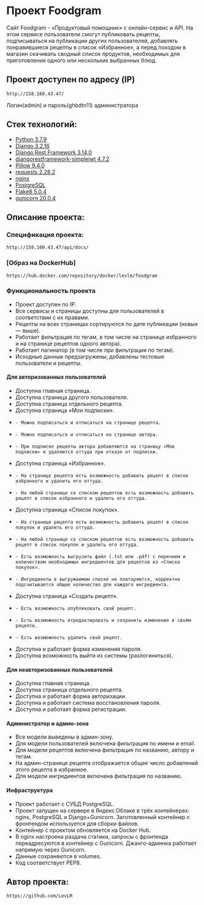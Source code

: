 # Проект Foodgram

Cайт Foodgram - «Продуктовый помощник» с онлайн-сервис и API. 
На этом сервисе пользователи смогут публиковать рецепты, подписываться на публикации других пользователей, добавлять понравившиеся рецепты в список «Избранное», а перед походом в магазин скачивать сводный список продуктов, необходимых для приготовления одного или нескольких выбранных блюд.

## Проект доступен по адресу (IP)

```
http://158.160.43.47/
```

Логин(admin) и пароль(ghbdtn11) администратора

## Стек технологий:

* [Python 3.7.9](https://www.python.org/downloads/)
* [Django 3.2.16](https://www.djangoproject.com/download/)
* [Django Rest Framework 3.14.0](https://pypi.org/project/djangorestframework/#files)
* [djangorestframework-simplejwt 4.7.2](https://pypi.org/project/djangorestframework-simplejwt/)
* [Pillow 9.4.0](https://pypi.org/project/Pillow/)
* [requests 2.28.2](https://pypi.org/project/requests/)
* [nginx](https://nginx.org/ru/)
* [PostgreSQL](https://www.postgresql.org)
* [Flake8 5.0.4](https://flake8.pycqa.org)
* [gunicorn 20.0.4](https://gunicorn.org)

## Описание проекта:

### Спецификация проекта:

```
http://158.160.43.47/api/docs/
```

### [Образ на DockerHub]

```
https://hub.docker.com/repository/docker/levlm/foodgram
```

### Функциональность проекта

* Проект доступен по IP.
* Все сервисы и страницы доступны для пользователей в соответствии с их правами. 
* Рецепты на всех страницах сортируются по дате публикации (новые — выше).
* Работает фильтрация по тегам, в том числе на странице избранного и на странице рецептов одного автора).
* Работает пагинатор (в том числе при фильтрации по тегам).
* Исходные данные предзагружены; добавлены тестовые пользователи и рецепты.

#### Для авторизованных пользователей

* Доступна главная страница.
* Доступна страница другого пользователя.
* Доступна страница отдельного рецепта.
* Доступна страница «Мои подписки».
*     - Можно подписаться и отписаться на странице рецепта.
*     - Можно подписаться и отписаться на странице автора.
*     - При подписке рецепты автора добавляются на страницу «Мои подписки» и удаляются оттуда при отказе от подписки.
* Доступна страница «Избранное».
*     - На странице рецепта есть возможность добавить рецепт в список избранного и удалить его оттуда.
*     - На любой странице со списком рецептов есть возможность добавить рецепт в список избранного и удалить его оттуда.
* Доступна страница «Список покупок».
*     - На странице рецепта есть возможность добавить рецепт в список покупок и удалить его оттуда.
*     - На любой странице со списком рецептов есть возможность добавить рецепт в список покупок и удалить его оттуда.
*     - Есть возможность выгрузить файл (.txt или .pdf) с перечнем и количеством необходимых ингредиентов для рецептов из «Списка покупок».
*     - Ингредиенты в выгружаемом списке не повторяются, корректно подсчитывается общее количество для каждого ингредиента.
* Доступна страница «Создать рецепт».
*     - Есть возможность опубликовать свой рецепт.
*     - Есть возможность отредактировать и сохранить изменения в своём рецепте.
*     - Есть возможность удалить свой рецепт.
* Доступна и работает форма изменения пароля.
* Доступна возможность выйти из системы (разлогиниться).

#### Для неавторизованных пользователей

* Доступна главная страница.
* Доступна страница отдельного рецепта.
* Доступна и работает форма авторизации.
* Доступна и работает система восстановления пароля.
* Доступна и работает форма регистрации.

#### Администратор и админ-зона

* Все модели выведены в админ-зону.
* Для модели пользователей включена фильтрация по имени и email.
* Для модели рецептов включена фильтрация по названию, автору и тегам.
* На админ-странице рецепта отображается общее число добавлений этого рецепта в избранное.
* Для модели ингредиентов включена фильтрация по названию.

#### Инфраструктура

* Проект работает с СУБД PostgreSQL.
* Проект запущен на сервере в Яндекс.Облаке в трёх контейнерах: nginx, PostgreSQL и Django+Gunicorn. Заготовленный контейнер с фронтендом используется для сборки файлов.
* Контейнер с проектом обновляется на Docker Hub.
* В nginx настроена раздача статики, запросы с фронтенда переадресуются в контейнер с Gunicorn. Джанго-админка работает напрямую через Gunicorn.
* Данные сохраняются в volumes.
* Код соответствует PEP8.

## Автор проекта:

```
https://github.com/LevLM
```
